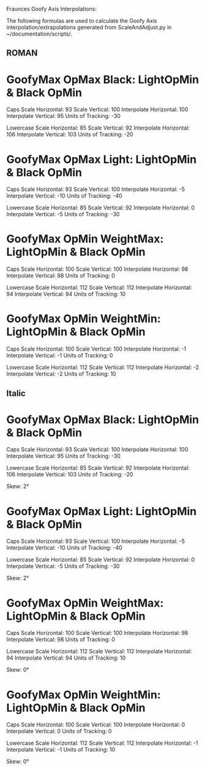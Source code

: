 Fraunces Goofy Axis Interpolations:

The following formulas are used to calculate the Goofy Axis interpolation/extrapolations generated from ScaleAndAdjust.py in ~/documentation/scripts/.


## ROMAN ##

# GoofyMax OpMax Black: LightOpMin & Black OpMin

Caps
Scale Horizontal: 93
Scale Vertical: 100
Interpolate Horizontal: 100
Interpolate Vertical: 95
Units of Tracking: -30

Lowercase
Scale Horizontal: 85
Scale Vertical: 92
Interpolate Horizontal: 106
Interpolate Vertical: 103
Units of Tracking: -20

# GoofyMax OpMax Light: LightOpMin & Black OpMin

Caps
Scale Horizontal: 93
Scale Vertical: 100
Interpolate Horizontal: -5
Interpolate Vertical: -10
Units of Tracking: -40

Lowercase
Scale Horizontal: 85
Scale Vertical: 92
Interpolate Horizontal: 0
Interpolate Vertical: -5
Units of Tracking: -30

# GoofyMax OpMin WeightMax: LightOpMin & Black OpMin

Caps
Scale Horizontal: 100
Scale Vertical: 100
Interpolate Horizontal: 98
Interpolate Vertical: 98
Units of Tracking: 0

Lowercase
Scale Horizontal: 112
Scale Vertical: 112
Interpolate Horizontal: 94
Interpolate Vertical: 94
Units of Tracking: 10

# GoofyMax OpMin WeightMin: LightOpMin & Black OpMin

Caps
Scale Horizontal: 100
Scale Vertical: 100
Interpolate Horizontal: -1
Interpolate Vertical: -1
Units of Tracking: 0

Lowercase
Scale Horizontal: 112
Scale Vertical: 112
Interpolate Horizontal: -2
Interpolate Vertical: -2
Units of Tracking: 10


## Italic ##

# GoofyMax OpMax Black: LightOpMin & Black OpMin

Caps
Scale Horizontal: 93
Scale Vertical: 100
Interpolate Horizontal: 100
Interpolate Vertical: 95
Units of Tracking: -30

Lowercase
Scale Horizontal: 85
Scale Vertical: 92
Interpolate Horizontal: 106
Interpolate Vertical: 103
Units of Tracking: -20

Skew: 2°

# GoofyMax OpMax Light: LightOpMin & Black OpMin

Caps
Scale Horizontal: 93
Scale Vertical: 100
Interpolate Horizontal: -5
Interpolate Vertical: -10
Units of Tracking: -40

Lowercase
Scale Horizontal: 85
Scale Vertical: 92
Interpolate Horizontal: 0
Interpolate Vertical: -5
Units of Tracking: -30

Skew: 2°

# GoofyMax OpMin WeightMax: LightOpMin & Black OpMin

Caps
Scale Horizontal: 100
Scale Vertical: 100
Interpolate Horizontal: 98
Interpolate Vertical: 98
Units of Tracking: 0

Lowercase
Scale Horizontal: 112
Scale Vertical: 112
Interpolate Horizontal: 94
Interpolate Vertical: 94
Units of Tracking: 10

Skew: 0°

# GoofyMax OpMin WeightMin: LightOpMin & Black OpMin

Caps
Scale Horizontal: 100
Scale Vertical: 100
Interpolate Horizontal: 0
Interpolate Vertical: 0
Units of Tracking: 0

Lowercase
Scale Horizontal: 112
Scale Vertical: 112
Interpolate Horizontal: -1
Interpolate Vertical: -1
Units of Tracking: 10

Skew: 0°